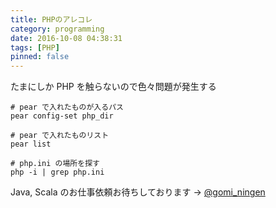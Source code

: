 ```yaml
---
title: PHPのアレコレ
category: programming
date: 2016-10-08 04:38:31
tags: [PHP]
pinned: false
---
```


たまにしか PHP を触らないので色々問題が発生する

```
# pear で入れたものが入るパス
pear config-set php_dir

# pear で入れたものリスト
pear list

# php.ini の場所を探す
php -i | grep php.ini
```

Java, Scala のお仕事依頼お待ちしております → [@gomi_ningen](https://twitter.com/gomi_ningen)
